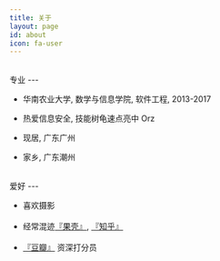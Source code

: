 ```yaml
---
title: 关于
layout: page
id: about
icon: fa-user
---
```

<br>
专业
---

* 华南农业大学, 数学与信息学院, 软件工程, 2013-2017

* 热爱信息安全, 技能树龟速点亮中 Orz

* 现居, 广东广州

* 家乡, 广东潮州

<br>
爱好
---
<ul>
	<li>
		喜欢摄影
	</li>
	<br>
	<li>
		经常混迹<a href="http://www.guokr.com/i/0466223402/" target="_blank">『果壳』</a>, 
		<a href="http://www.zhihu.com/people/donotbiteme" target="_blank">『知乎』</a>
	</li>
	<br>
	<li>
		<a href="http://www.douban.com/people/bitemebitch/" target="_blank">『豆瓣』</a>
		资深打分员
	</li>
</ul>

<br>
